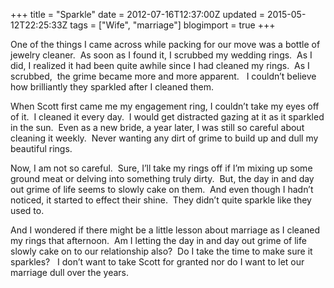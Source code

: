 +++
title = "Sparkle"
date = 2012-07-16T12:37:00Z
updated = 2015-05-12T22:25:33Z
tags = ["Wife", "marriage"]
blogimport = true 
+++

One of the things I came across while packing for our move was a bottle of jewelry cleaner.&#160; As soon as I found it, I scrubbed my wedding rings.&#160; As I did, I realized it had been quite awhile since I had cleaned my rings.&#160; As I scrubbed,&#160; the grime became more and more apparent.&#160;&#160; I couldn’t believe how brilliantly they sparkled after I cleaned them.&#160; 

When Scott first came me my engagement ring, I couldn’t take my eyes off of it.&#160; I cleaned it every day.&#160; I would get distracted gazing at it as it sparkled in the sun.&#160; Even as a new bride, a year later, I was still so careful about cleaning it weekly.&#160; Never wanting any dirt of grime to build up and dull my beautiful rings.&#160; 

Now, I am not so careful.&#160; Sure, I’ll take my rings off if I’m mixing up some ground meat or delving into something truly dirty.&#160; But, the day in and day out grime of life seems to slowly cake on them.&#160; And even though I hadn’t noticed, it started to effect their shine.&#160; They didn’t quite sparkle like they used to.&#160; 

And I wondered if there might be a little lesson about marriage as I cleaned my rings that afternoon.&#160; Am I letting the day in and day out grime of life slowly cake on to our relationship also?&#160; Do I take the time to make sure it sparkles?&#160;&#160; I don’t want to take Scott for granted nor do I want to let our marriage dull over the years.&#160; 
